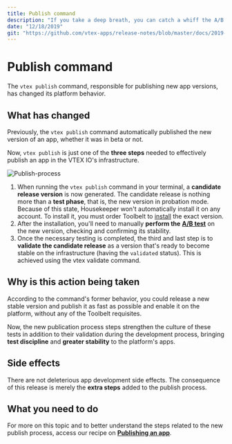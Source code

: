 ```yaml
---
title: Publish command
description: "If you take a deep breath, you can catch a whiff the A/B tests in the air. That’s because the Publish command has now changed its functionality and more steps have been added to the process of publishing an app on the platform. Everything to say goodbye to potential instabilities and to foster a culture of tests among our beloved devs."
date: "12/18/2019"
git: "https://github.com/vtex-apps/release-notes/blob/master/docs/2019-week-45-46/search-query.md"
---
```


# Publish command

The `vtex publish` command, responsible for publishing new app versions, has changed its platform behavior.

## What has changed

Previously, the `vtex publish` command automatically published the new version of an app, whether it was in beta or not.

Now, `vtex publish` is just one of the **three steps** needed to effectively publish an app in the VTEX IO's infrastructure.

![Publish-process](https://user-images.githubusercontent.com/52087100/71118909-c0775800-21b7-11ea-9e17-226badbc30c3.png)

1. When running the `vtex publish` command in your terminal, a **candidate release version** is now generated. The candidate release is nothing more than a **test phase**, that is, the new version in probation mode. Because of this state, Housekeeper won't automatically install it on any account. To install it, you must order Toolbelt to [install](https://vtex.io/docs/recipes/store/installing-an-app) the exact version.
2. After the installation, you'll need to manually **perform the** [**A/B test**](https://vtex.io/docs/recipes/store/running-native-ab-testing) on the new version, checking and confirming its stability.
3. Once the necessary testing is completed, the third and last step is to **validate the candidate release** as a version that's ready to become stable on the infrastructure (having the `validated` status). This is achieved using the vtex validate command.

## Why is this action being taken

According to the command's former behavior, you could release a new stable version and publish it as fast as possible and enable it on the platform, without any of the Toolbelt requisites.

Now, the new publication process steps strengthen the culture of these tests in addition to their validation during the development process, bringing **test discipline** and **greater stability** to the platform's apps.

## Side effects

There are not deleterious app development side effects. The consequence of this release is merely the **extra steps** added to the publish process.

## What you need to do

For more on this topic and to better understand the steps related to the new publish process, access our recipe on [**Publishing an app**](https://vtex.io/docs/recipes/store/publishing-an-app).
